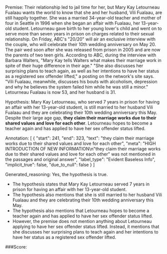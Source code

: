 
Premise:
Their relationship led to jail time for her, but Mary Kay Letourneau Fualaau wants the world to know that she and her husband, Vili Fualaau, are still happily together. She was a married 34-year-old teacher and mother of four in Seattle in 1996 when she began an affair with Fualaau, her 13-year-old student. Letourneau gave birth to her young lover's child and went on to serve more than seven years in prison on charges related to their sexual relationship. On Friday, ABC's "20/20" will air an exclusive interview with the couple, who will celebrate their 10th wedding anniversary on May 20. The pair wed soon after she was released from prison in 2005 and are now the parents of two teen girls. According to ABC, during the interview with Barbara Walters, "Mary Kay tells Walters what makes their marriage work in spite of their huge difference in their age." "She also discusses her surprising plans to teach again, as well as her intentions to have her status as a registered sex offender lifted," a posting on the network's site says. "Vili Fualaau, meanwhile, discusses his bouts with alcoholism, depression and why he believes the system failed him while he was still a minor." Letourneau Fualaau is now 53, and her husband is 31.


Hypothesis:
Mary Kay Letourneau, who served 7 years in prison for having an affair with her 13-year-old student, is still married to her husband Vili Fualaau and they are celebrating their 10th wedding anniversary this May. Despite their large age gap, **they claim their marriage works due to their shared values and love for each other**. Letourneau hopes to become a teacher again and has applied to have her sex offender status lifted.

Annotation:
[
  {
    "start": 241,
    "end": 323,
    "text": "they claim their marriage works due to their shared values and love for each other",
    "meta": "HIGH INTRODUCTION OF NEW INFORMATION\n\"they claim their marriage works due to their shared values and love for each other\" was not mentioned in the passages and original answer",
    "label_type": "Evident Baseless Info",
    "implicit_true": false,
    "due_to_null": false
  }
]

Generated_reasoning:
Yes, the hypothesis is true. 
- The hypothesis states that Mary Kay Letourneau served 7 years in prison for having an affair with her 13-year-old student. 
- The hypothesis also mentions that she is still married to her husband Vili Fualaau and they are celebrating their 10th wedding anniversary this May. 
- The hypothesis also mentions that Letourneau hopes to become a teacher again and has applied to have her sex offender status lifted. 
- However, the premise does not mention anything about Letourneau applying to have her sex offender status lifted. Instead, it mentions that she discusses her surprising plans to teach again and her intentions to have her status as a registered sex offender lifted.

###Score:
